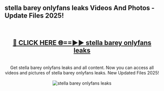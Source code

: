 <h2>stella barey onlyfans leaks Videos And Photos - Update Files 2025!</h2>
<br>
<div align="center">
<h2><a href="https://linkcuts.com/hfmhzwbr" rel="nofollow">🔴 CLICK HERE 🌐==►► stella barey onlyfans leaks</a></h2>
<br>
Get stella barey onlyfans leaks and all content. Now you can access all videos and pictures of stella barey onlyfans leaks. New Updated Files 2025!
<br>
<br>
<a href="https://linkcuts.com/hfmhzwbr" rel="nofollow" data-target="animated-image.originalLink"><img src="https://i.ibb.co.com/WyWwxjT/player-gif2.gif" alt="stella barey onlyfans leaks" style="max-width: 100%; display: inline-block;" data-target="animated-image.originalImage"></a>
</div>
<br>